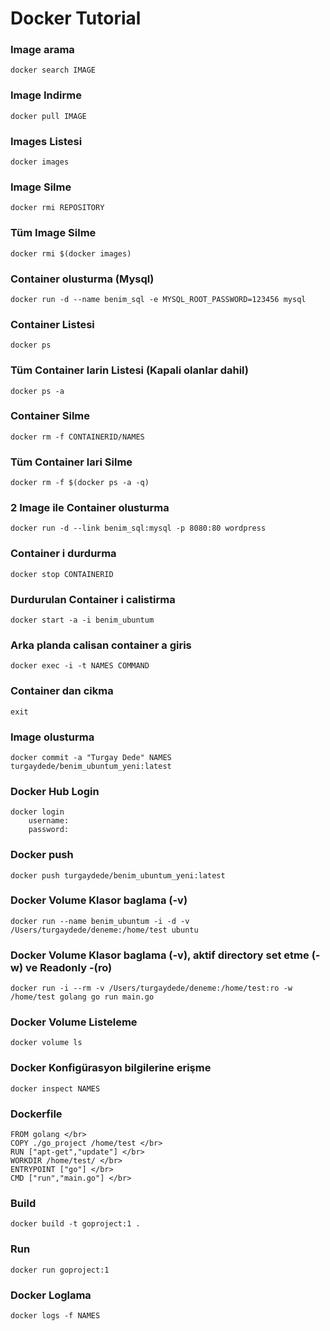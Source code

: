 # Docker Tutorial

### Image arama
`docker search IMAGE`
### Image Indirme
`docker pull IMAGE`

### Images Listesi
`docker images`

### Image Silme
`docker rmi REPOSITORY`

### Tüm Image Silme
`docker rmi $(docker images)`

### Container olusturma (Mysql)
`docker run -d --name benim_sql -e MYSQL_ROOT_PASSWORD=123456 mysql`

### Container Listesi
`docker ps`

### Tüm Container larin Listesi (Kapali olanlar dahil)
`docker ps -a`

### Container Silme
`docker rm -f CONTAINERID/NAMES`

### Tüm Container  lari Silme
`docker rm -f $(docker ps -a -q)`

### 2 Image ile Container olusturma
`docker run -d --link benim_sql:mysql -p 8080:80 wordpress`

### Container i durdurma
`docker stop CONTAINERID`

### Durdurulan Container i calistirma
`docker start -a -i benim_ubuntum`

### Arka planda calisan container a giris
`docker exec -i -t NAMES COMMAND`

### Container dan cikma
`exit`

### Image olusturma
`docker commit -a "Turgay Dede" NAMES turgaydede/benim_ubuntum_yeni:latest`

### Docker Hub Login
```
docker login
	username:
	password:
```
### Docker push
`docker push turgaydede/benim_ubuntum_yeni:latest`

### Docker Volume Klasor baglama (-v)
`docker run --name benim_ubuntum -i -d -v /Users/turgaydede/deneme:/home/test ubuntu`

### Docker Volume Klasor baglama (-v), aktif directory set etme (-w) ve Readonly -(ro)
`docker run -i --rm -v /Users/turgaydede/deneme:/home/test:ro -w /home/test golang go run main.go`

### Docker Volume Listeleme
`docker volume ls`

### Docker Konfigürasyon bilgilerine erişme
`docker inspect NAMES`

### Dockerfile
```
FROM golang </br>
COPY ./go_project /home/test </br>
RUN ["apt-get","update"] </br>
WORKDIR /home/test/ </br>
ENTRYPOINT ["go"] </br>
CMD ["run","main.go"] </br>
```

### Build
`docker build -t goproject:1 .`

### Run
`docker run goproject:1`

### Docker Loglama
`docker logs -f NAMES`




